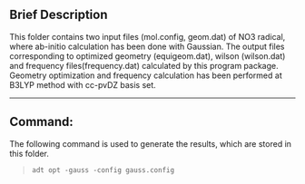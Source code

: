 ## Brief Description


This folder contains two input files (mol.config, geom.dat) of NO3 radical, where ab-initio calculation has been done with Gaussian. 
The output files corresponding to optimized geometry (equigeom.dat), wilson (wilson.dat) and frequency files(frequency.dat) calculated by this program package. 
Geometry optimization and frequency calculation has been performed at B3LYP method with cc-pvDZ basis set.

---
## Command:

The following command is used to generate the results, which are stored in this folder.


>`adt opt -gauss -config gauss.config`

